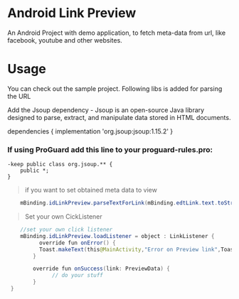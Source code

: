# Android Link Preview

An Android Project with demo application, to fetch meta-data from url, like facebook, youtube and other websites.

# Usage
You can check out the sample project. Following libs is added for parsing the URL 

Add the Jsoup dependency - Jsoup is an open-source Java library designed to parse, extract, and manipulate data stored in HTML documents.

   dependencies {
     implementation 'org.jsoup:jsoup:1.15.2'
   }

### If using ProGuard add this line to your proguard-rules.pro:

    -keep public class org.jsoup.** {  
	    public *;  
    }

> if you want to set obtained meta data to view
~~~java
    mBinding.idLinkPreview.parseTextForLink(mBinding.edtLink.text.toString())
~~~

> Set your own CickListener

~~~java
    //set your own click listener
    mBinding.idLinkPreview.loadListener = object : LinkListener {
          override fun onError() {
          Toast.makeText(this@MainActivity,"Error on Preview link",Toast.LENGTH_SHORT).show()
        }

        override fun onSuccess(link: PreviewData) {
              // do your stuff
        }
 }
~~~


